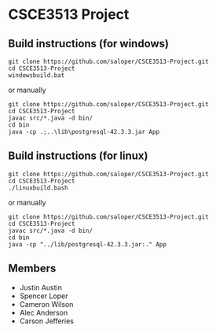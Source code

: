 # CSCE3513 Project
## Build instructions (for windows)
```
git clone https://github.com/saloper/CSCE3513-Project.git
cd CSCE3513-Project
windowsbuild.bat
```
or manually
```
git clone https://github.com/saloper/CSCE3513-Project.git
cd CSCE3513-Project
javac src/*.java -d bin/
cd bin
java -cp .;..\lib\postgresql-42.3.3.jar App
```

## Build instructions (for linux)
```
git clone https://github.com/saloper/CSCE3513-Project.git
cd CSCE3513-Project
./linuxbuild.bash
```
or manually
```
git clone https://github.com/saloper/CSCE3513-Project.git
cd CSCE3513-Project
javac src/*.java -d bin/
cd bin
java -cp "../lib/postgresql-42.3.3.jar:." App
```


## Members
- Justin Austin
- Spencer Loper
- Cameron Wilson
- Alec Anderson
- Carson Jefferies
